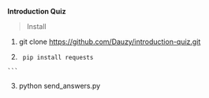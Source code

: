
**Introduction Quiz**
>Install
  1. git clone https://github.com/Dauzy/introduction-quiz.git
  2. ```
      pip install requests
    ```
  3. python send_answers.py
